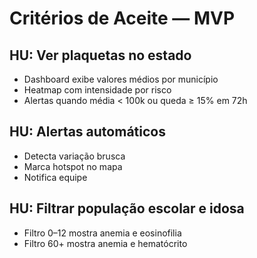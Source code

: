# Critérios de Aceite — MVP

## HU: Ver plaquetas no estado
- Dashboard exibe valores médios por município
- Heatmap com intensidade por risco
- Alertas quando média < 100k ou queda ≥ 15% em 72h

## HU: Alertas automáticos
- Detecta variação brusca
- Marca hotspot no mapa
- Notifica equipe

## HU: Filtrar população escolar e idosa
- Filtro 0–12 mostra anemia e eosinofilia
- Filtro 60+ mostra anemia e hematócrito
